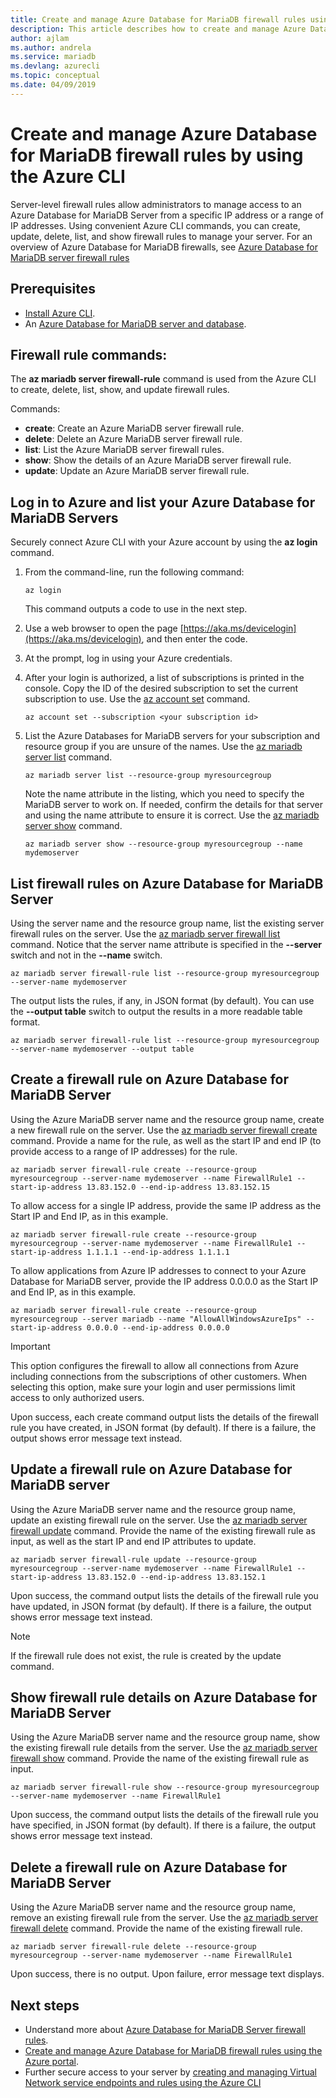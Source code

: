 ```yaml
---
title: Create and manage Azure Database for MariaDB firewall rules using Azure CLI
description: This article describes how to create and manage Azure Database for MariaDB firewall rules using Azure CLI command-line.
author: ajlam
ms.author: andrela
ms.service: mariadb
ms.devlang: azurecli
ms.topic: conceptual
ms.date: 04/09/2019
---
```


# Create and manage Azure Database for MariaDB firewall rules by using the Azure CLI
Server-level firewall rules allow administrators to manage access to an Azure Database for MariaDB Server from a specific IP address or a range of IP addresses. Using convenient Azure CLI commands, you can create, update, delete, list, and show firewall rules to manage your server. For an overview of Azure Database for MariaDB firewalls, see [Azure Database for MariaDB server firewall rules](./concepts-firewall-rules.md)

## Prerequisites
* [Install Azure CLI](https://docs.microsoft.com/cli/azure/install-azure-cli).
* An [Azure Database for MariaDB server and database](quickstart-create-mariadb-server-database-using-azure-cli.md).

## Firewall rule commands:
The **az mariadb server firewall-rule** command is used from the Azure CLI to create, delete, list, show, and update firewall rules.

Commands:
- **create**: Create an Azure MariaDB server firewall rule.
- **delete**: Delete an Azure MariaDB server firewall rule.
- **list**: List the Azure MariaDB server firewall rules.
- **show**: Show the details of an Azure MariaDB server firewall rule.
- **update**: Update an Azure MariaDB server firewall rule.

## Log in to Azure and list your Azure Database for MariaDB Servers
Securely connect Azure CLI with your Azure account by using the **az login** command.

1. From the command-line, run the following command:
   ```azurecli
   az login
   ```
   This command outputs a code to use in the next step.

2. Use a web browser to open the page [https://aka.ms/devicelogin](https://aka.ms/devicelogin), and then enter the code.

3. At the prompt, log in using your Azure credentials.

4. After your login is authorized, a list of subscriptions is printed in the console. Copy the ID of the desired subscription to set the current subscription to use. Use the [az account set](/cli/azure/account#az-account-set) command.
   ```azurecli-interactive
   az account set --subscription <your subscription id>
   ```

5. List the Azure Databases for MariaDB servers for your subscription and resource group if you are unsure of the names. Use the [az mariadb server list](/cli/azure/mariadb/server#az-mariadb-server-list) command.

   ```azurecli-interactive
   az mariadb server list --resource-group myresourcegroup
   ```

   Note the name attribute in the listing, which you need to specify the MariaDB server to work on. If needed, confirm the details for that server and using the name attribute to ensure it is correct. Use the [az mariadb server show](/cli/azure/mariadb/server#az-mariadb-server-show) command.

   ```azurecli-interactive
   az mariadb server show --resource-group myresourcegroup --name mydemoserver
   ```

## List firewall rules on Azure Database for MariaDB Server 
Using the server name and the resource group name, list the existing server firewall rules on the server. Use the [az mariadb server firewall list](/cli/azure/mariadb/server/firewall-rule#az-mariadb-server-firewall-rule-list) command.  Notice that the server name attribute is specified in the **--server** switch and not in the **--name** switch. 
```azurecli-interactive
az mariadb server firewall-rule list --resource-group myresourcegroup --server-name mydemoserver
```
The output lists the rules, if any, in JSON format (by default). You can use the **--output table** switch to output the results in a more readable table format.
```azurecli-interactive
az mariadb server firewall-rule list --resource-group myresourcegroup --server-name mydemoserver --output table
```
## Create a firewall rule on Azure Database for MariaDB Server
Using the Azure MariaDB server name and the resource group name, create a new firewall rule on the server. Use the [az mariadb server firewall create](/cli/azure/mariadb/server/firewall-rule#az-mariadb-server-firewall-rule-create) command. Provide a name for the rule, as well as the start IP and end IP (to provide access to a range of IP addresses) for the rule.
```azurecli-interactive
az mariadb server firewall-rule create --resource-group myresourcegroup --server-name mydemoserver --name FirewallRule1 --start-ip-address 13.83.152.0 --end-ip-address 13.83.152.15
```

To allow access for a single IP address, provide the same IP address as the Start IP and End IP, as in this example.
```azurecli-interactive
az mariadb server firewall-rule create --resource-group myresourcegroup --server-name mydemoserver --name FirewallRule1 --start-ip-address 1.1.1.1 --end-ip-address 1.1.1.1
```

To allow applications from Azure IP addresses to connect to your Azure Database for MariaDB server, provide the IP address 0.0.0.0 as the Start IP and End IP, as in this example.
```azurecli-interactive
az mariadb server firewall-rule create --resource-group myresourcegroup --server mariadb --name "AllowAllWindowsAzureIps" --start-ip-address 0.0.0.0 --end-ip-address 0.0.0.0
```

> [!IMPORTANT]
> This option configures the firewall to allow all connections from Azure including connections from the subscriptions of other customers. When selecting this option, make sure your login and user permissions limit access to only authorized users.
> 

Upon success, each create command output lists the details of the firewall rule you have created, in JSON format (by default). If there is a failure, the output shows error message text instead.

## Update a firewall rule on Azure Database for MariaDB server 
Using the Azure MariaDB server name and the resource group name, update an existing firewall rule on the server. Use the [az mariadb server firewall update](/cli/azure/mariadb/server/firewall-rule#az-mariadb-server-firewall-rule-update) command. Provide the name of the existing firewall rule as input, as well as the start IP and end IP attributes to update.
```azurecli-interactive
az mariadb server firewall-rule update --resource-group myresourcegroup --server-name mydemoserver --name FirewallRule1 --start-ip-address 13.83.152.0 --end-ip-address 13.83.152.1
```
Upon success, the command output lists the details of the firewall rule you have updated, in JSON format (by default). If there is a failure, the output shows error message text instead.

> [!NOTE]
> If the firewall rule does not exist, the rule is created by the update command.

## Show firewall rule details on Azure Database for MariaDB Server
Using the Azure MariaDB server name and the resource group name, show the existing firewall rule details from the server. Use the [az mariadb server firewall show](/cli/azure/mariadb/server/firewall-rule#az-mariadb-server-firewall-rule-show) command. Provide the name of the existing firewall rule as input.
```azurecli-interactive
az mariadb server firewall-rule show --resource-group myresourcegroup --server-name mydemoserver --name FirewallRule1
```
Upon success, the command output lists the details of the firewall rule you have specified, in JSON format (by default). If there is a failure, the output shows error message text instead.

## Delete a firewall rule on Azure Database for MariaDB Server
Using the Azure MariaDB server name and the resource group name, remove an existing firewall rule from the server. Use the [az mariadb server firewall delete](/cli/azure/mariadb/server/firewall-rule#az-mariadb-server-firewall-rule-delete) command. Provide the name of the existing firewall rule.
```azurecli-interactive
az mariadb server firewall-rule delete --resource-group myresourcegroup --server-name mydemoserver --name FirewallRule1
```
Upon success, there is no output. Upon failure, error message text displays.

## Next steps
- Understand more about [Azure Database for MariaDB Server firewall rules](./concepts-firewall-rules.md).
- [Create and manage Azure Database for MariaDB firewall rules using the Azure portal](./howto-manage-firewall-portal.md).
- Further secure access to your server by [creating and managing Virtual Network service endpoints and rules using the Azure CLI](howto-manage-vnet-cli.md)
